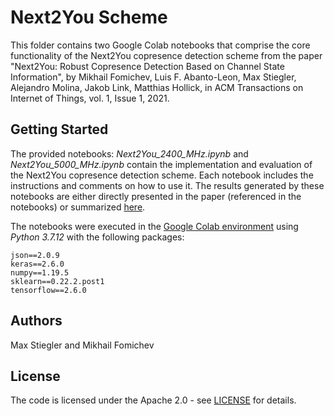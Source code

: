 # Next2You Scheme

This folder contains two Google Colab notebooks that comprise the core functionality of the Next2You copresence detection scheme from the paper "Next2You: Robust Copresence Detection Based on Channel State Information", by Mikhail Fomichev, Luis F. Abanto-Leon, Max Stiegler, Alejandro Molina, Jakob Link, Matthias Hollick, in ACM Transactions on Internet of Things, vol. 1, Issue 1, 2021.

## Getting Started

The provided notebooks: *Next2You_2400_MHz.ipynb* and *Next2You_5000_MHz.ipynb* contain the implementation and evaluation of the Next2You copresence detection scheme. Each notebook includes the instructions and comments on how to use it. The results generated by these notebooks are either directly presented in the paper (referenced in the notebooks) or summarized [here](https://doi.org/10.5281/zenodo.5592823). 

The notebooks were executed in the [Google Colab environment](https://colab.research.google.com/) using *Python 3.7.12* with the following packages:

```
json==2.0.9
keras==2.6.0
numpy==1.19.5
sklearn==0.22.2.post1
tensorflow==2.6.0
```


## Authors

Max Stiegler and Mikhail Fomichev


## License

The code is licensed under the Apache 2.0 - see [LICENSE](https://github.com/seemoo-lab/next2you/blob/main/LICENSE) for details.
